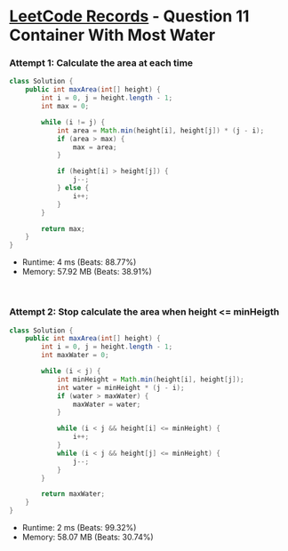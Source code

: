 # [LeetCode Records](../../README.md) - Question 11 Container With Most Water

### Attempt 1: Calculate the area at each time
```java
class Solution {
    public int maxArea(int[] height) {
        int i = 0, j = height.length - 1;
        int max = 0;

        while (i != j) {
            int area = Math.min(height[i], height[j]) * (j - i);
            if (area > max) {
                max = area;
            }

            if (height[i] > height[j]) {
                j--;
            } else {
                i++;
            }
        }

        return max;
    }
}
```
- Runtime: 4 ms (Beats: 88.77%)
- Memory: 57.92 MB (Beats: 38.91%)

<br>

### Attempt 2: Stop calculate the area when height <= minHeigth
```java
class Solution {
    public int maxArea(int[] height) {
        int i = 0, j = height.length - 1;
        int maxWater = 0;

        while (i < j) {
            int minHeight = Math.min(height[i], height[j]);
            int water = minHeight * (j - i);
            if (water > maxWater) {
                maxWater = water;
            }

            while (i < j && height[i] <= minHeight) {
                i++;
            }
            while (i < j && height[j] <= minHeight) {
                j--;
            }
        }

        return maxWater;
    }
}
```
- Runtime: 2 ms (Beats: 99.32%)
- Memory: 58.07 MB (Beats: 30.74%)

<br>

